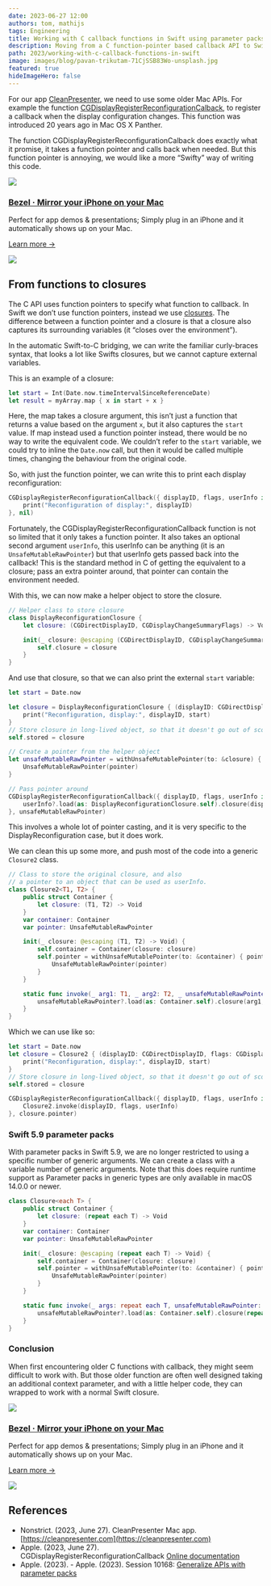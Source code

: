 ```yaml
---
date: 2023-06-27 12:00
authors: tom, mathijs
tags: Engineering
title: Working with C callback functions in Swift using parameter packs
description: Moving from a C function-pointer based callback API to Swift closures with generics. And a look at the future with parameter packs.
path: 2023/working-with-c-callback-functions-in-swift
image: images/blog/pavan-trikutam-71CjSSB83Wo-unsplash.jpg
featured: true
hideImageHero: false
---
```


For our app [CleanPresenter](https://cleanpresenter.com), we need to use some older Mac APIs. For example the function [CGDisplayRegisterReconfigurationCalback](https://developer.apple.com/documentation/coregraphics/1455336-cgdisplayregisterreconfiguration), to register a callback when the display configuration changes. This function was introduced 20 years ago in Mac OS X Panther.

The function CGDisplayRegisterReconfigurationCalback does exactly what it promise, it takes a function pointer and calls back when needed. But this function pointer is annoying, we would like a more “Swifty” way of writing this code.

<div class="not-prose flex space-x-4 border-2 border-orange-500 rounded-lg pl-4 pr-6 py-6 mt-8 -mb-6">
    <div class="flex-initial">
        <a href="/bezel?utm_source=nonstrict&utm_medium=blog&utm_content=working-with-c-callback-functions-in-swift" target="_blank"><img src="/images/bezel-icon.png" class="max-h-full max-w-10 m-0"></a>
    </div>
    <div class="flex-initial">
        <h3 class="text-2xl font-bold text-black hover:text-orange-500 leading-relaxed mt-0 mb-2"><a href="/bezel?utm_source=nonstrict&utm_medium=blog&utm_content=hkworkoutsession-remote-delegate-not-setup-error" target="_blank">Bezel · Mirror your iPhone on your Mac</a></h3>
        <p class="mb-2">Perfect for app demos & presentations; Simply plug in an iPhone and it automatically shows up on your Mac.</p>
        <p><a href="/bezel?utm_source=nonstrict&utm_medium=blog&utm_content=hkworkoutsession-remote-delegate-not-setup-error" target="_blank" class="text-orange hover:text-orange-500 underline font-medium">Learn more →</a></p> 
    </div>
    <div class="flex-initial hidden md:block">
        <a href="/bezel?utm_source=nonstrict&utm_medium=blog&utm_content=hkworkoutsession-remote-delegate-not-setup-error" target="_blank">
            <img src="/images/bezel-still.jpg" class="max-h-full max-w-36 rounded-md bg-white/5 ring-1 ring-gray-600/50 dark:ring-white/50 lg:mt-auto">
        </a>
    </div>
</div>

## From functions to closures

The C API uses function pointers to specify what function to callback. In Swift we don’t use function pointers, instead we use [closures](https://en.wikipedia.org/wiki/Closure_(computer_programming)). The difference between a function pointer and a closure is that a closure also captures its surrounding variables (it “closes over the environment”).

In the automatic Swift-to-C bridging, we can write the familiar curly-braces syntax, that looks a lot like Swifts closures, but we cannot capture external variables.

This is an example of a closure:

```swift
let start = Int(Date.now.timeIntervalSinceReferenceDate)
let result = myArray.map { x in start + x }
```

Here, the map takes a closure argument, this isn’t just a function that returns a value based on the argument `x`, but it also captures the `start` value. If map instead used a function pointer instead, there would be no way to write the equivalent code. We couldn’t refer to the `start` variable, we could try to inline the `Date.now` call, but then it would be called multiple times, changing the behaviour from the original code.

So, with just the function pointer, we can write this to print each display reconfiguration:

```swift
CGDisplayRegisterReconfigurationCallback({ displayID, flags, userInfo in
    print("Reconfiguration of display:", displayID)
}, nil)
```

Fortunately, the CGDisplayRegisterReconfigurationCallback function is not so limited that it only takes a function pointer. It also takes an optional second argument `userInfo`, this userInfo can be anything (it is an `UnsafeMutableRawPointer`) but that userInfo gets passed back into the callback! This is the standard method in C of getting the equivalent to a closure; pass an extra pointer around, that pointer can contain the environment needed.

With this, we can now make a helper object to store the closure.

```swift
// Helper class to store closure
class DisplayReconfigurationClosure {
    let closure: (CGDirectDisplayID, CGDisplayChangeSummaryFlags) -> Void

    init(_ closure: @escaping (CGDirectDisplayID, CGDisplayChangeSummaryFlags) -> Void) {
        self.closure = closure
    }
}
```

And use that closure, so that we can also print the external `start` variable:

```swift
let start = Date.now

let closure = DisplayReconfigurationClosure { (displayID: CGDirectDisplayID, flags: CGDisplayChangeSummaryFlags) in
    print("Reconfiguration, display:", displayID, start)
}
// Store closure in long-lived object, so that it doesn't go out of scope
self.stored = closure

// Create a pointer from the helper object
let unsafeMutableRawPointer = withUnsafeMutablePointer(to: &closure) { pointer in
    UnsafeMutableRawPointer(pointer)
}

// Pass pointer around
CGDisplayRegisterReconfigurationCallback({ displayID, flags, userInfo in
    userInfo?.load(as: DisplayReconfigurationClosure.self).closure(displayID, flags)
}, unsafeMutableRawPointer)
```

This involves a whole lot of pointer casting, and it is very specific to the DisplayReconfiguration case, but it does work.

We can clean this up some more, and push most of the code into a generic `Closure2` class.

```swift
// Class to store the original closure, and also
// a pointer to an object that can be used as userInfo.
class Closure2<T1, T2> {
    public struct Container {
        let closure: (T1, T2) -> Void
    }
    var container: Container
    var pointer: UnsafeMutableRawPointer

    init(_ closure: @escaping (T1, T2) -> Void) {
        self.container = Container(closure: closure)
        self.pointer = withUnsafeMutablePointer(to: &container) { pointer in
            UnsafeMutableRawPointer(pointer)
        }
    }

    static func invoke(_ arg1: T1, _ arg2: T2, _ unsafeMutableRawPointer: UnsafeMutableRawPointer?) {
        unsafeMutableRawPointer?.load(as: Container.self).closure(arg1, arg2)
    }
}
```

Which we can use like so:

```swift
let start = Date.now
let closure = Closure2 { (displayID: CGDirectDisplayID, flags: CGDisplayChangeSummaryFlags) in
    print("Reconfiguration, display:", displayID, start)
}
// Store closure in long-lived object, so that it doesn't go out of scope
self.stored = closure

CGDisplayRegisterReconfigurationCallback({ displayID, flags, userInfo in
    Closure2.invoke(displayID, flags, userInfo)
}, closure.pointer)
```

### Swift 5.9 parameter packs

With parameter packs in Swift 5.9, we are no longer restricted to using a specific number of generic arguments. We can create a class with a variable number of generic arguments. Note that this does require runtime support as Parameter packs in generic types are only available in macOS 14.0.0 or newer.

```swift
class Closure<each T> {
    public struct Container {
        let closure: (repeat each T) -> Void
    }
    var container: Container
    var pointer: UnsafeMutableRawPointer

    init(_ closure: @escaping (repeat each T) -> Void) {
        self.container = Container(closure: closure)
        self.pointer = withUnsafeMutablePointer(to: &container) { pointer in
            UnsafeMutableRawPointer(pointer)
        }
    }

    static func invoke(_ args: repeat each T, unsafeMutableRawPointer: UnsafeMutableRawPointer?) {
        unsafeMutableRawPointer?.load(as: Container.self).closure(repeat (each args))
    }
}
```

### Conclusion

When first encountering older C functions with callback, they might seem difficult to work with. But those older function are often well designed taking an additional context parameter, and with a little helper code, they can wrapped to work with a normal Swift closure.

<div class="not-prose flex space-x-4 border-2 border-orange-500 rounded-lg pl-4 pr-6 py-6 mt-8 -mb-6">
    <div class="flex-initial">
        <a href="/bezel?utm_source=nonstrict&utm_medium=blog&utm_content=working-with-c-callback-functions-in-swift" target="_blank"><img src="/images/bezel-icon.png" class="max-h-full max-w-10 m-0"></a>
    </div>
    <div class="flex-initial">
        <h3 class="text-2xl font-bold text-black hover:text-orange-500 leading-relaxed mt-0 mb-2"><a href="/bezel?utm_source=nonstrict&utm_medium=blog&utm_content=hkworkoutsession-remote-delegate-not-setup-error" target="_blank">Bezel · Mirror your iPhone on your Mac</a></h3>
        <p class="mb-2">Perfect for app demos & presentations; Simply plug in an iPhone and it automatically shows up on your Mac.</p>
        <p><a href="/bezel?utm_source=nonstrict&utm_medium=blog&utm_content=hkworkoutsession-remote-delegate-not-setup-error" target="_blank" class="text-orange hover:text-orange-500 underline font-medium">Learn more →</a></p> 
    </div>
    <div class="flex-initial hidden md:block">
        <a href="/bezel?utm_source=nonstrict&utm_medium=blog&utm_content=hkworkoutsession-remote-delegate-not-setup-error" target="_blank">
            <img src="/images/bezel-still.jpg" class="max-h-full max-w-36 rounded-md bg-white/5 ring-1 ring-gray-600/50 dark:ring-white/50 lg:mt-auto">
        </a>
    </div>
</div>

## References

- Nonstrict. (2023, June 27). CleanPresenter Mac app. [https://cleanpresenter.com](https://cleanpresenter.com)
- Apple. (2023, June 27). CGDisplayRegisterReconfigurationCallback [Online documentation](https://developer.apple.com/documentation/coregraphics/1455336-cgdisplayregisterreconfiguration)
- Apple. (2023). - Apple. (2023). Session 10168: [Generalize APIs with parameter packs](https://developer.apple.com/videos/play/wwdc2023/10168/)
